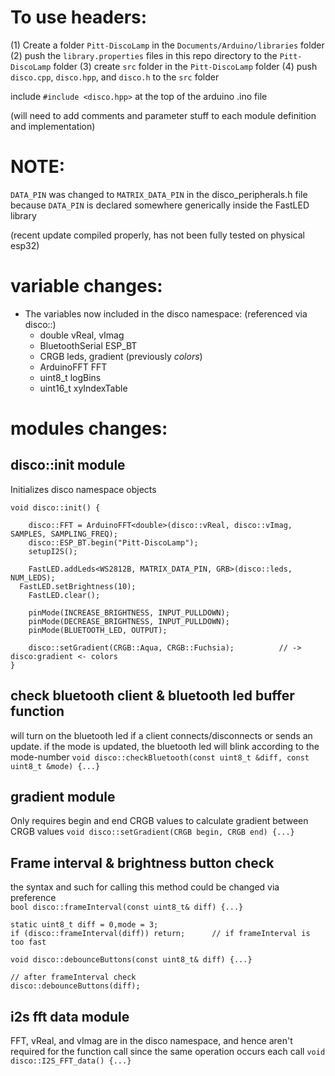 # To use headers:
(1) Create a folder `Pitt-DiscoLamp` in the `Documents/Arduino/libraries` folder
(2) push the `library.properties` files in this repo directory to the `Pitt-DiscoLamp` folder
(3) create `src` folder in the `Pitt-DiscoLamp` folder
(4) push `disco.cpp`, `disco.hpp`, and `disco.h` to the `src` folder

include `#include <disco.hpp>` at the top of the arduino .ino file

(will need to add comments and parameter stuff to each module definition and implementation)


# NOTE:
`DATA_PIN` was changed to `MATRIX_DATA_PIN` in the disco_peripherals.h file because `DATA_PIN` is declared somewhere generically inside the FastLED library

(recent update compiled properly, has not been fully tested on physical esp32)

     
# variable changes:

- The variables now included in the disco namespace: (referenced via disco::)
  - double vReal, vImag
  - BluetoothSerial ESP_BT
  - CRGB leds, gradient (previously *colors*)
  - ArduinoFFT<double> FFT
  - uint8_t logBins
  - uint16_t xyIndexTable


# modules changes:

## disco::init module
Initializes disco namespace objects
```
void disco::init() {

	disco::FFT = ArduinoFFT<double>(disco::vReal, disco::vImag, SAMPLES, SAMPLING_FREQ);
	disco::ESP_BT.begin("Pitt-DiscoLamp");
	setupI2S();

	FastLED.addLeds<WS2812B, MATRIX_DATA_PIN, GRB>(disco::leds, NUM_LEDS);
  FastLED.setBrightness(10);
	FastLED.clear();

	pinMode(INCREASE_BRIGHTNESS, INPUT_PULLDOWN);
	pinMode(DECREASE_BRIGHTNESS, INPUT_PULLDOWN);
	pinMode(BLUETOOTH_LED, OUTPUT);

	disco::setGradient(CRGB::Aqua, CRGB::Fuchsia);			// -> disco:gradient <- colors
}
```

## check bluetooth client & bluetooth led buffer function
will turn on the bluetooth led if a client connects/disconnects or sends an update.
if the mode is updated, the bluetooth led will blink according to the mode-number
`void disco::checkBluetooth(const uint8_t &diff, const uint8_t &mode) {...}`

## gradient module
Only requires begin and end CRGB values to calculate gradient between CRGB values
`void disco::setGradient(CRGB begin, CRGB end) {...}`


## Frame interval & brightness button check
the syntax and such for calling this method could be changed via preference        
`bool disco::frameInterval(const uint8_t& diff) {...}`
```
static uint8_t diff = 0,mode = 3;
if (disco::frameInterval(diff)) return;      // if frameInterval is too fast
```

`void disco::debounceButtons(const uint8_t& diff) {...}`
```
// after frameInterval check
disco::debounceButtons(diff);
```


## i2s fft data module
FFT, vReal, and vImag are in the disco namespace, and hence aren't required for the function call
since the same operation occurs each call
`void disco::I2S_FFT_data() {...}`       
